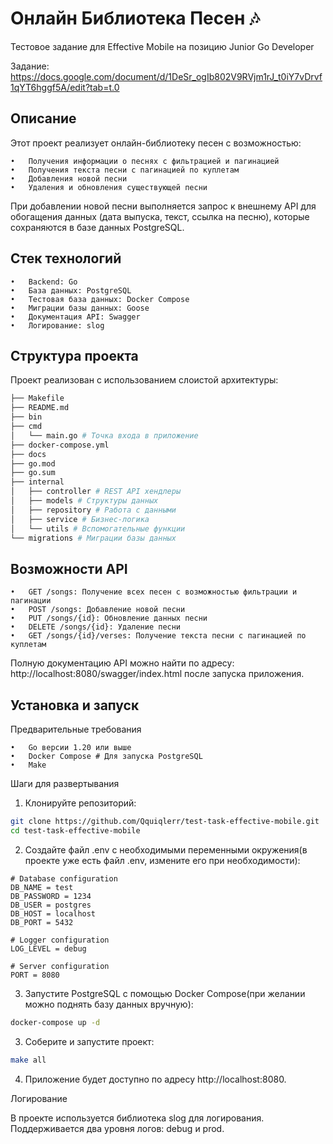 # Онлайн Библиотека Песен 🎶
Тестовое задание для Effective Mobile на позицию Junior Go Developer

Задание: https://docs.google.com/document/d/1DeSr_ogIb802V9RVjm1rJ_t0iY7vDrvf1qYT6hggf5A/edit?tab=t.0
## Описание

Этот проект реализует онлайн-библиотеку песен с возможностью:

    •	Получения информации о песнях с фильтрацией и пагинацией
    •	Получения текста песни с пагинацией по куплетам
	•	Добавления новой песни
	•	Удаления и обновления существующей песни

При добавлении новой песни выполняется запрос к внешнему API для обогащения данных (дата выпуска, текст, ссылка на песню), которые сохраняются в базе данных PostgreSQL.

## Стек технологий

	•	Backend: Go
	•	База данных: PostgreSQL
	•	Тестовая база данных: Docker Compose
	•	Миграции базы данных: Goose
	•	Документация API: Swagger
	•	Логирование: slog

## Структура проекта

Проект реализован с использованием слоистой архитектуры:
```bash
├── Makefile
├── README.md
├── bin
├── cmd
│   └── main.go # Точка входа в приложение
├── docker-compose.yml
├── docs
├── go.mod
├── go.sum
├── internal
│   ├── controller # REST API хендлеры
│   ├── models # Структуры данных
│   ├── repository # Работа с данными
│   ├── service # Бизнес-логика
│   └── utils # Вспомогательные функции
└── migrations # Миграции базы данных

```

## Возможности API

	•	GET /songs: Получение всех песен с возможностью фильтрации и пагинации
	•	POST /songs: Добавление новой песни
	•	PUT /songs/{id}: Обновление данных песни
	•	DELETE /songs/{id}: Удаление песни
	•	GET /songs/{id}/verses: Получение текста песни с пагинацией по куплетам

Полную документацию API можно найти по адресу: http://localhost:8080/swagger/index.html после запуска приложения.

## Установка и запуск

Предварительные требования

	•	Go версии 1.20 или выше
	•	Docker Compose # Для запуска PostgreSQL
	•	Make

Шаги для развертывания

1.	Клонируйте репозиторий:

```bash
git clone https://github.com/Qquiqlerr/test-task-effective-mobile.git
cd test-task-effective-mobile
```

2.	Создайте файл .env с необходимыми переменными окружения(в проекте уже есть файл .env, измените его при необходимости):

```.env
# Database configuration
DB_NAME = test
DB_PASSWORD = 1234
DB_USER = postgres
DB_HOST = localhost
DB_PORT = 5432

# Logger configuration
LOG_LEVEL = debug

# Server configuration
PORT = 8080
```
3. Запустите PostgreSQL с помощью Docker Compose(при желании можно поднять базу данных вручную):
```bash
docker-compose up -d
```

3.	Соберите и запустите проект:
```bash
make all
```



4.	Приложение будет доступно по адресу http://localhost:8080.



Логирование

В проекте используется библиотека slog для логирования. Поддерживается два уровня логов: debug и prod.

